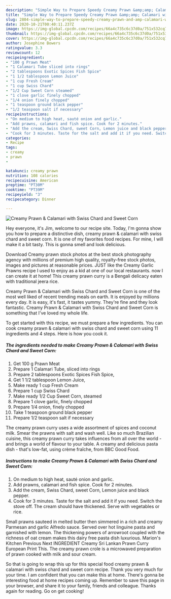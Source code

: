 ```yaml
---
description: "Simple Way to Prepare Speedy Creamy Prawn &amp;amp; Calamari with Swiss Chard and Sweet Corn"
title: "Simple Way to Prepare Speedy Creamy Prawn &amp;amp; Calamari with Swiss Chard and Sweet Corn"
slug: 2804-simple-way-to-prepare-speedy-creamy-prawn-and-amp-calamari-with-swiss-chard-and-sweet-corn
date: 2020-10-21T00:40:11.237Z
image: https://img-global.cpcdn.com/recipes/66a4c735c6c37d0a/751x532cq70/creamy-prawn-calamari-with-swiss-chard-and-sweet-corn-recipe-main-photo.jpg
thumbnail: https://img-global.cpcdn.com/recipes/66a4c735c6c37d0a/751x532cq70/creamy-prawn-calamari-with-swiss-chard-and-sweet-corn-recipe-main-photo.jpg
cover: https://img-global.cpcdn.com/recipes/66a4c735c6c37d0a/751x532cq70/creamy-prawn-calamari-with-swiss-chard-and-sweet-corn-recipe-main-photo.jpg
author: Josephine Bowers
ratingvalue: 3.3
reviewcount: 12
recipeingredient:
- "100 g Prawn Meat"
- "1 Calamari Tube sliced into rings"
- "2 tablespoons Exotic Spices Fish Spice"
- "1 1/2 tablespoon Lemon Juice"
- "1 cup Fresh Cream"
- "1 cup Swiss Chard"
- "1/2 Cup Sweet Corn steamed"
- "1 clove garlic finely chopped"
- "1/4 onion finely chopped"
- "1 teaspoon ground black pepper"
- "1/2 teaspoon salt if necessary"
recipeinstructions:
- "On medium to high heat, sauté onion and garlic."
- "Add prawns, calamari and fish spice. Cook for 2 minutes."
- "Add the cream, Swiss Chard, sweet Corn, Lemon juice and black pepper."
- "Cook for 3 minutes. Taste for the salt and add it if you need. Switch the stove off. The cream should have thickened. Serve with vegetables or rice."
categories:
- Recipe
tags:
- creamy
- prawn
- 

katakunci: creamy prawn  
nutrition: 108 calories
recipecuisine: American
preptime: "PT30M"
cooktime: "PT39M"
recipeyield: "3"
recipecategory: Dinner

---
```



![Creamy Prawn &amp; Calamari with Swiss Chard and Sweet Corn](https://img-global.cpcdn.com/recipes/66a4c735c6c37d0a/751x532cq70/creamy-prawn-calamari-with-swiss-chard-and-sweet-corn-recipe-main-photo.jpg)

Hey everyone, it's Jim, welcome to our recipe site. Today, I'm gonna show you how to prepare a distinctive dish, creamy prawn &amp; calamari with swiss chard and sweet corn. It is one of my favorites food recipes. For mine, I will make it a bit tasty. This is gonna smell and look delicious.

Download Creamy prawn stock photos at the best stock photography agency with millions of premium high quality, royalty-free stock photos, images and pictures at reasonable prices. JUST like the Creamy Garlic Prawns recipe I used to enjoy as a kid at one of our local restaurants. now I can create it at home! This creamy prawn curry is a Bengali delicacy eaten with traditional jeera rice.

Creamy Prawn &amp; Calamari with Swiss Chard and Sweet Corn is one of the most well liked of recent trending meals on earth. It is enjoyed by millions every day. It is easy, it's fast, it tastes yummy. They're fine and they look fantastic. Creamy Prawn &amp; Calamari with Swiss Chard and Sweet Corn is something that I've loved my whole life.


To get started with this recipe, we must prepare a few ingredients. You can cook creamy prawn &amp; calamari with swiss chard and sweet corn using 11 ingredients and 4 steps. Here is how you cook it.

<!--inarticleads1-->

##### The ingredients needed to make Creamy Prawn &amp; Calamari with Swiss Chard and Sweet Corn:

1. Get 100 g Prawn Meat
1. Prepare 1 Calamari Tube, sliced into rings
1. Prepare 2 tablespoons Exotic Spices Fish Spice,
1. Get 1 1/2 tablespoon Lemon Juice,
1. Make ready 1 cup Fresh Cream
1. Prepare 1 cup Swiss Chard
1. Make ready 1/2 Cup Sweet Corn, steamed
1. Prepare 1 clove garlic, finely chopped
1. Prepare 1/4 onion, finely chopped
1. Take 1 teaspoon ground black pepper
1. Prepare 1/2 teaspoon salt if necessary


The creamy prawn curry uses a wide assortment of spices and coconut milk. Smear the prawns with salt and wash well. Like so much Brazilian cuisine, this creamy prawn curry takes influences from all over the world - and brings a world of flavour to your table. A creamy and delicious pasta dish - that&#39;s low-fat, using crème fraîche, from BBC Good Food. 

<!--inarticleads2-->

##### Instructions to make Creamy Prawn &amp; Calamari with Swiss Chard and Sweet Corn:

1. On medium to high heat, sauté onion and garlic.
1. Add prawns, calamari and fish spice. Cook for 2 minutes.
1. Add the cream, Swiss Chard, sweet Corn, Lemon juice and black pepper.
1. Cook for 3 minutes. Taste for the salt and add it if you need. Switch the stove off. The cream should have thickened. Serve with vegetables or rice.


Small prawns sauteed in melted butter then simmered in a rich and creamy Parmesan and garlic Alfredo sauce. Served over hot linguine pasta and garnished with lemon. The thickening powers of arrowroot coupled with the richness of oat cream makes this dairy free pasta dish luxurious. Marion&#39;s Kitchen Previous Next INGREDIENT Creamy Sri Lankan Prawn Curry European Print This. The creamy prawn crole is a microwaved preparation of prawn cooked with milk and sour cream. 

So that is going to wrap this up for this special food creamy prawn &amp; calamari with swiss chard and sweet corn recipe. Thank you very much for your time. I am confident that you can make this at home. There's gonna be interesting food at home recipes coming up. Remember to save this page in your browser, and share it to your family, friends and colleague. Thanks again for reading. Go on get cooking!
